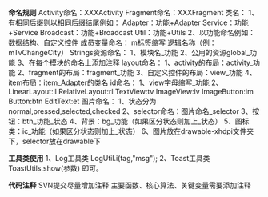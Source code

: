 ﻿****************命名规则****************
Activity命名：XXXActivity
Fragment命名：XXXFragment
类名：
 1、有相同后缀则以相同后缀结尾例如：
     Adapter：功能+Adapter
 	 Service：功能+Service
	 Broadcast：功能+Broadcast
	 Util：功能+Utils
 2、以功能命名例如：  数据结构、自定义控件
成员变量命名：
  m标签缩写 逻辑名称（例：mTvChangeCity）
Strings资源命名：
 1、模块名_功能
 2、公用的资源global_功能
 3、在每个模块的命名上添加注释<!--XXX-->
layout命名：
 1、activity的布局：activity_功能
 2、fragment的布局：fragment_功能
 3、自定义控件的布局：view_功能
 4、item布局：item_Adapter的类名
id命名：
 1、view字母缩写_功能
 2、LinearLayout:ll
   RelativeLayout:rl
   TextView:tv
   ImageView:iv
   ImageButton:im
   Button:btn
   EditText:et
图片命名：
 1、状态分为normal,pressed,selected,checked
 2、selector命名：图片命名_selector
 3、按钮：btn_功能_状态
 4、背景：bg_功能（如果区分状态则加上_状态）
 5、图标类：ic_功能（如果区分状态则加上_状态）
 6、图片放在drawable-xhdpi文件夹下，selector放在drawable下

****************工具类使用****************
 1、Log工具类
    LogUtil.i(tag,"msg");
2、Toast工具类 
    ToastUtils.show(参数) 即可。

****************代码注释****************
SVN提交尽量增加注释
主要函数、核心算法、关键变量需要添加注释
